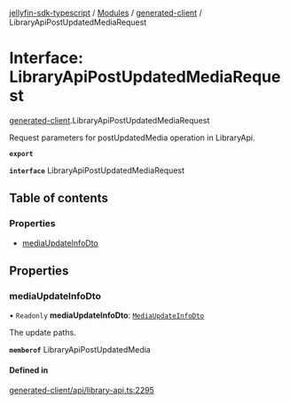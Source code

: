 [jellyfin-sdk-typescript](../README.md) / [Modules](../modules.md) / [generated-client](../modules/generated_client.md) / LibraryApiPostUpdatedMediaRequest

# Interface: LibraryApiPostUpdatedMediaRequest

[generated-client](../modules/generated_client.md).LibraryApiPostUpdatedMediaRequest

Request parameters for postUpdatedMedia operation in LibraryApi.

**`export`**

**`interface`** LibraryApiPostUpdatedMediaRequest

## Table of contents

### Properties

- [mediaUpdateInfoDto](generated_client.LibraryApiPostUpdatedMediaRequest.md#mediaupdateinfodto)

## Properties

### mediaUpdateInfoDto

• `Readonly` **mediaUpdateInfoDto**: [`MediaUpdateInfoDto`](generated_client.MediaUpdateInfoDto.md)

The update paths.

**`memberof`** LibraryApiPostUpdatedMedia

#### Defined in

[generated-client/api/library-api.ts:2295](https://github.com/thornbill/jellyfin-sdk-typescript/blob/0f61f16/src/generated-client/api/library-api.ts#L2295)
